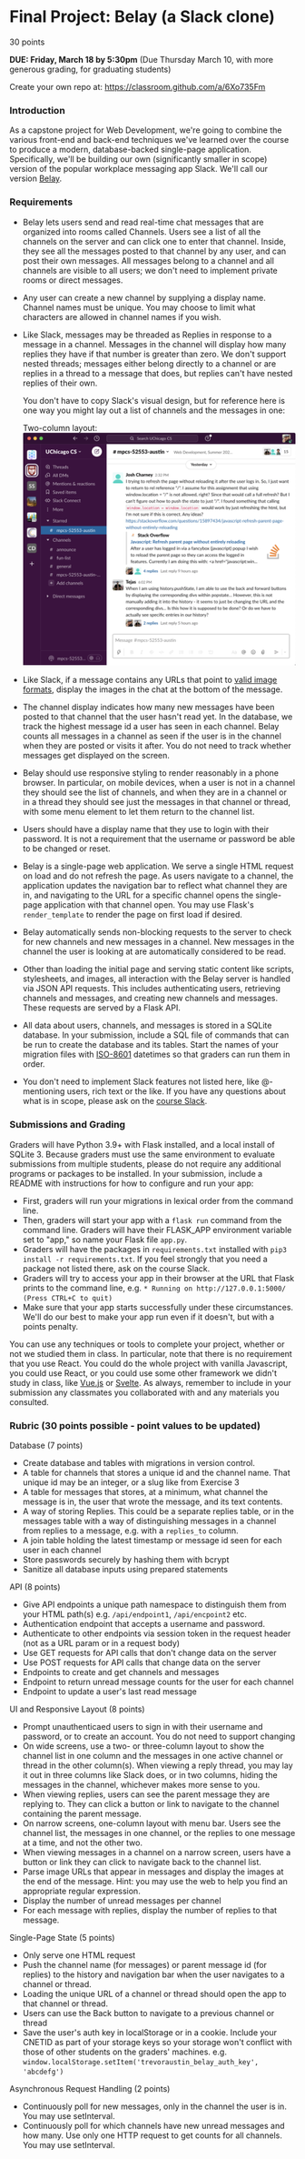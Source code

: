# Final Project: Belay (a Slack clone)

30 points

**DUE: Friday, March 18 by 5:30pm**
(Due Thursday March 10, with more generous grading, for graduating students)

Create your own repo at: https://classroom.github.com/a/6Xo735Fm

### Introduction

As a capstone project for Web Development, we're going to combine the various
front-end and back-end techniques we've learned over the course to produce a
modern, database-backed single-page application. Specifically, we'll be building
our own (significantly smaller in scope) version of the popular workplace
messaging app Slack. We'll call our version [Belay](https://en.wikipedia.org/wiki/Belaying).

### Requirements

- Belay lets users send and read real-time chat messages that are organized
  into rooms called Channels. Users see a list of all the channels on the server
  and can click one to enter that channel. Inside, they see all the messages
  posted to that channel by any user, and can post their own messages.
  All messages belong to a channel and all channels are visible to all users; we
  don't need to implement private rooms or direct messages.
- Any user can create a new channel by supplying a display name. Channel names
  must be unique. You may choose to limit what characters are allowed in channel
  names if you wish.
- Like Slack, messages may be threaded as Replies in response to a message in a
  channel. Messages in the channel will display how many replies they have if
  that number is greater than zero. We don't support nested threads;
  messages either belong directly to a channel or are replies in a thread to a
  message that does, but replies can't have nested replies of their own.

  You don't have to copy Slack's visual design, but for reference here is one way you might lay out a list of channels and the messages in one:

  Two-column layout:
  ![Slack Screenshot of channel list and messages in one channel](two_column.png)

- Like Slack, if a message contains any URLs that point to
  [valid image formats](https://developer.mozilla.org/en-US/docs/Web/HTML/Element/img#Supported_image_formats),
  display the images in the chat at the bottom of the message.
- The channel display indicates how many new messages have been posted to that
  channel that the user hasn't read yet. In the database, we track the highest
  message id a user has seen in each channel. Belay counts all messages in a
  channel as seen if the user is in the channel when they are posted or visits
  it after. You do not need to track whether messages get displayed on the
  screen.
- Belay should use responsive styling to render reasonably in a phone browser.
  In particular, on mobile devices, when a user is not in a channel they should
  see the list of channels, and when they are in a channel or in a thread they
  should see just the messages in that channel or thread, with some menu element
  to let them return to the channel list.
- Users should have a display name that they use to login with their password.
  It is not a requirement that the username or password be able to be changed or
  reset.
- Belay is a single-page web application. We serve a single HTML request on load
  and do not refresh the page. As users navigate to a channel, the application
  updates the navigation bar to reflect what channel they are in, and navigating
  to the URL for a specific channel opens the single-page application with that
  channel open. You may use Flask's `render_template` to render the page on
  first load if desired.
- Belay automatically sends non-blocking requests to the server to check for new
  channels and new messages in a channel. New messages in the channel the user
  is looking at are automatically considered to be read.
- Other than loading the initial page and serving static content like scripts,
  stylesheets, and images, all interaction with the Belay server is handled via
  JSON API requests. This includes authenticating users, retrieving channels and messages, and creating new channels and messages. These requests are served by
  a Flask API.
- All data about users, channels, and messages is stored in a SQLite database. In
  your submission, include a SQL file of commands that can be run to create the
  database and its tables. Start the names of your migration files with
  [ISO-8601](https://en.wikipedia.org/wiki/ISO_8601) datetimes so that graders
  can run them in order.
- You don't need to implement Slack features not listed here, like @-mentioning
  users, rich text or the like. If you have any questions about what is
  in scope, please ask on the [course Slack](https://app.slack.com/client/T71CT0472/C02TBJ5BHU2).

### Submissions and Grading

Graders will have Python 3.9+ with Flask installed, and a local install of
SQLite 3. Because graders must use the same environment to evaluate
submissions from multiple students, please do not require any additional
programs or packages to be installed. In your submission, include a README with
instructions for how to configure and run your app:
- First, graders will run your migrations in lexical order from the command line.
- Then, graders will start your app with a `flask run` command from the command
  line. Graders will have their FLASK_APP environment variable set to "app," so
  name your Flask file `app.py`.
- Graders will have the packages in `requirements.txt` installed with `pip3 install
  -r requirements.txt`. If you feel strongly that you need a package not listed
  there, ask on the course Slack.
- Graders will try to access your app in their browser at the URL that Flask
  prints to the command line, e.g. `* Running on http://127.0.0.1:5000/ (Press CTRL+C to quit)`
- Make sure that your app starts successfully under these circumstances. We'll
  do our best to make your app run even if it doesn't, but with a points penalty.

You can use any techniques or tools to complete your project, whether or not we
studied them in class. In particular, note that there is no requirement that you
use React. You could do the whole project with vanilla Javascript, you could use
React, or you could use some other framework we didn't study in class, like
[Vue.js](https://vuejs.org/) or [Svelte](https://svelte.dev/). As always,
remember to include in your submission any classmates you collaborated with and
any materials you consulted.

### Rubric (30 points possible - point values to be updated)

Database (7 points)
- Create database and tables with migrations in version control.
- A table for channels that stores a unique id and the channel name. That unique
  id may be an integer, or a slug like from Exercise 3
- A table for messages that stores, at a minimum, what channel the message is in,
  the user that wrote the message, and its text contents.
- A way of storing Replies. This could be a separate replies table, or in the
  messages table with a way of distinguishing messages in a channel from replies
  to a message, e.g. with a `replies_to` column.
- A join table holding the latest timestamp or message id seen for each user in
  each channel
- Store passwords securely by hashing them with bcrypt
- Sanitize all database inputs using prepared statements

API (8 points)
- Give API endpoints a unique path namespace to distinguish them from your HTML
  path(s) e.g. `/api/endpoint1`, `/api/encpoint2` etc.
- Authentication endpoint that accepts a username and password.
- Authenticate to other endpoints via session token in the request header (not
  as a URL param or in a request body)
- Use GET requests for API calls that don't change data on the server
- Use POST requests for API calls that change data on the server
- Endpoints to create and get channels and messages
- Endpoint to return unread message counts for the user for each channel
- Endpoint to update a user's last read message

UI and Responsive Layout (8 points)
- Prompt unauthenticaed users to sign in with their username and password, or to
  create an account. You do not need to support changing
- On wide screens, use a two- or three-column layout to show the channel list in
  one column and the messages in one active channel or thread in the other
  column(s). When viewing a reply thread, you may lay it out in three columns
  like Slack does, or in two columns, hiding the messages in the channel,
  whichever makes more sense to you.
- When viewing replies, users can see the parent message they are replying to.
  They can click a button or link to navigate to the channel containing the
  parent message.
- On narrow screens, one-column layout with menu bar. Users see the channel list,
  the messages in one channel, or the replies to one message at a time, and not
  the other two.
- When viewing messages in a channel on a narrow screen, users have a button or
  link they can click to navigate back to the channel list.
- Parse image URLs that appear in messages and display the images at the end of
  the message. Hint: you may use the web to help you find an appropriate regular
  expression.
- Display the number of unread messages per channel
- For each message with replies, display the number of replies to that message.

Single-Page State (5 points)
- Only serve one HTML request
- Push the channel name (for messages) or parent message id (for replies) to the
  history and navigation bar when the user navigates to a channel or thread.
- Loading the unique URL of a channel or thread should open the app to that
  channel or thread.
- Users can use the Back button to navigate to a previous channel or thread
- Save the user's auth key in localStorage or in a cookie. Include your CNETID
  as part of your storage keys so your storage won't conflict with
  those of other students on the graders' machines. e.g.
  `window.localStorage.setItem('trevoraustin_belay_auth_key', 'abcdefg')`

Asynchronous Request Handling (2 points)
- Continuously poll for new messages, only in the channel the user is in. You
  may use setInterval.
- Continuously poll for which channels have new unread messages and how many.
  Use only one HTTP request to get counts for all channels. You may use
  setInterval.
